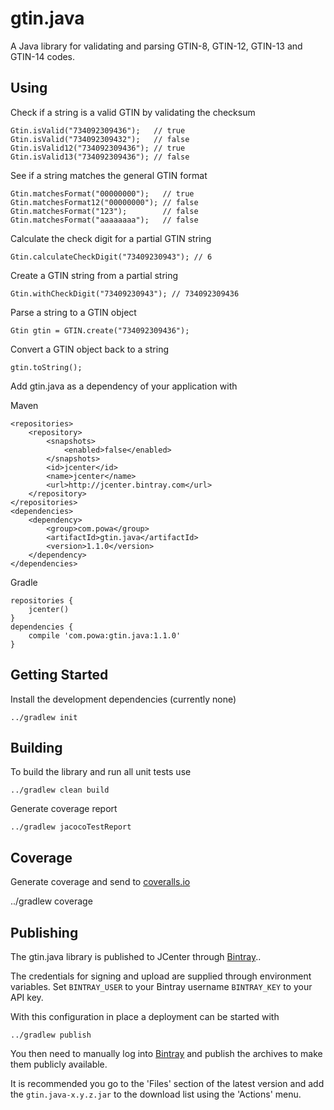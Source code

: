 # gtin.java

A Java library for validating and parsing GTIN-8, GTIN-12, GTIN-13 and GTIN-14 codes.

## Using

Check if a string is a valid GTIN by validating the checksum

    Gtin.isValid("734092309436");   // true
    Gtin.isValid("734092309432");   // false
    Gtin.isValid12("734092309436"); // true
    Gtin.isValid13("734092309436"); // false

See if a string matches the general GTIN format

    Gtin.matchesFormat("00000000");   // true
    Gtin.matchesFormat12("00000000"); // false
    Gtin.matchesFormat("123");        // false
    Gtin.matchesFormat("aaaaaaaa");   // false

Calculate the check digit for a partial GTIN string

    Gtin.calculateCheckDigit("73409230943"); // 6

Create a GTIN string from a partial string

    Gtin.withCheckDigit("73409230943"); // 734092309436

Parse a string to a GTIN object

    Gtin gtin = GTIN.create("734092309436");

Convert a GTIN object back to a string

    gtin.toString();

Add gtin.java as a dependency of your application with

Maven

    <repositories>
        <repository>
            <snapshots>
                <enabled>false</enabled>
            </snapshots>
            <id>jcenter</id>
            <name>jcenter</name>
            <url>http://jcenter.bintray.com</url>
        </repository>
    </repositories>
    <dependencies>
        <dependency>
            <group>com.powa</group>
            <artifactId>gtin.java</artifactId>
            <version>1.1.0</version>
        </dependency>
    </dependencies>

Gradle

    repositories {
        jcenter()
    }
    dependencies {
        compile 'com.powa:gtin.java:1.1.0'
    }

## Getting Started

Install the development dependencies (currently none)

    ../gradlew init

## Building

To build the library and run all unit tests use

    ../gradlew clean build

Generate coverage report

    ../gradlew jacocoTestReport

## Coverage

Generate coverage and send to [coveralls.io](https://coveralls.io)

   ../gradlew coverage

## Publishing

The gtin.java library is published to JCenter through [Bintray](https://bintray.com)..

The credentials for signing and upload are supplied through environment variables.
Set `BINTRAY_USER` to your Bintray username `BINTRAY_KEY` to your API key.

With this configuration in place a deployment can be started with

    ../gradlew publish

You then need to manually log into [Bintray](https://bintray.com/powa/maven/gtin/view) and publish the archives to make them publicly available.

It is recommended you go to the 'Files' section of the latest version and add the `gtin.java-x.y.z.jar` to the download list using the 'Actions' menu.
